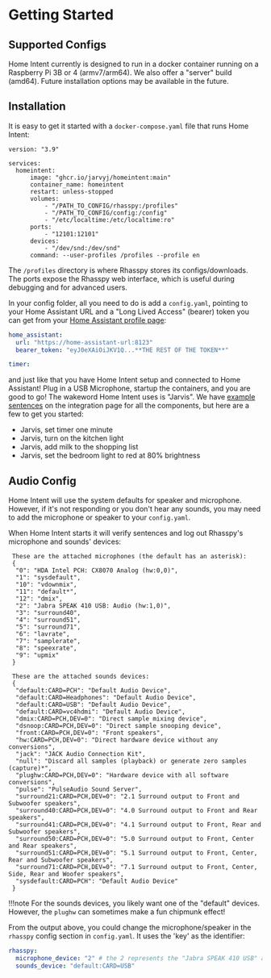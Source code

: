 # Getting Started

## Supported Configs
Home Intent currently is designed to run in a docker container running on a Raspberry Pi 3B or 4 (armv7/arm64). We also offer a "server" build (amd64). Future installation options may be available in the future.

## Installation
It is easy to get it started with a `docker-compose.yaml` file that runs Home Intent:

```docker-compose
version: "3.9"

services:
  homeintent:
      image: "ghcr.io/jarvyj/homeintent:main"
      container_name: homeintent
      restart: unless-stopped
      volumes:
          - "/PATH_TO_CONFIG/rhasspy:/profiles"
          - "/PATH_TO_CONFIG/config:/config"
          - "/etc/localtime:/etc/localtime:ro"
      ports:
          - "12101:12101"
      devices:
          - "/dev/snd:/dev/snd"
      command: --user-profiles /profiles --profile en

```

The `/profiles` directory is where Rhasspy stores its configs/downloads. The ports expose the Rhasspy web interface, which is useful during debugging and for advanced users.

In your config folder, all you need to do is add a `config.yaml`, pointing to your Home Assistant URL and a "Long Lived Access" (bearer) token you can get from your [Home Assistant profile page](https://homeintent.jarvy.io/integrations/home-assistant/#getting-a-bearer-token):

```yaml
home_assistant:
  url: "https://home-assistant-url:8123"
  bearer_token: "eyJ0eXAiOiJKV1Q...**THE REST OF THE TOKEN**"

timer:

```

and just like that you have Home Intent setup and connected to Home Assistant! Plug in a USB Microphone, startup the containers, and you are good to go! The wakeword Home Intent uses is "Jarvis". We have [example sentences](https://homeintent.jarvy.io/integrations/home-assistant/#example-sentences) on the integration page for all the components, but here are a few to get you started:

 * Jarvis, set timer one minute
 * Jarvis, turn on the kitchen light
 * Jarvis, add milk to the shopping list
 * Jarvis, set the bedroom light to red at 80% brightness

## Audio Config
Home Intent will use the system defaults for speaker and microphone. However, if it's not responding or you don't hear any sounds, you may need to add the microphone or speaker to your `config.yaml`.

When Home Intent starts it will verify sentences and log out Rhasspy's microphone and sounds' devices:
```
 These are the attached microphones (the default has an asterisk):
 {
  "0": "HDA Intel PCH: CX8070 Analog (hw:0,0)",
  "1": "sysdefault",
  "10": "vdownmix",
  "11": "default*",
  "12": "dmix",
  "2": "Jabra SPEAK 410 USB: Audio (hw:1,0)",
  "3": "surround40",
  "4": "surround51",
  "5": "surround71",
  "6": "lavrate",
  "7": "samplerate",
  "8": "speexrate",
  "9": "upmix"
 }
```

```
 These are the attached sounds devices:
 {
  "default:CARD=PCH": "Default Audio Device",
  "default:CARD=Headphones": "Default Audio Device",
  "default:CARD=USB": "Default Audio Device",
  "default:CARD=vc4hdmi": "Default Audio Device",
  "dmix:CARD=PCH,DEV=0": "Direct sample mixing device",
  "dsnoop:CARD=PCH,DEV=0": "Direct sample snooping device",
  "front:CARD=PCH,DEV=0": "Front speakers",
  "hw:CARD=PCH,DEV=0": "Direct hardware device without any conversions",
  "jack": "JACK Audio Connection Kit",
  "null": "Discard all samples (playback) or generate zero samples (capture)*",
  "plughw:CARD=PCH,DEV=0": "Hardware device with all software conversions",
  "pulse": "PulseAudio Sound Server",
  "surround21:CARD=PCH,DEV=0": "2.1 Surround output to Front and Subwoofer speakers",
  "surround40:CARD=PCH,DEV=0": "4.0 Surround output to Front and Rear speakers",
  "surround41:CARD=PCH,DEV=0": "4.1 Surround output to Front, Rear and Subwoofer speakers",
  "surround50:CARD=PCH,DEV=0": "5.0 Surround output to Front, Center and Rear speakers",
  "surround51:CARD=PCH,DEV=0": "5.1 Surround output to Front, Center, Rear and Subwoofer speakers",
  "surround71:CARD=PCH,DEV=0": "7.1 Surround output to Front, Center, Side, Rear and Woofer speakers",
  "sysdefault:CARD=PCH": "Default Audio Device"
 }
```

!!!note
    For the sounds devices, you likely want one of the "default" devices. However, the `plughw` can sometimes make a fun chipmunk effect!

From the output above, you could change the microphone/speaker in the `rhasspy` config section in `config.yaml`. It uses the 'key' as the identifier:

```yaml
rhasspy:
  microphone_device: "2" # the 2 represents the "Jabra SPEAK 410 USB" above
  sounds_device: "default:CARD=USB"
```